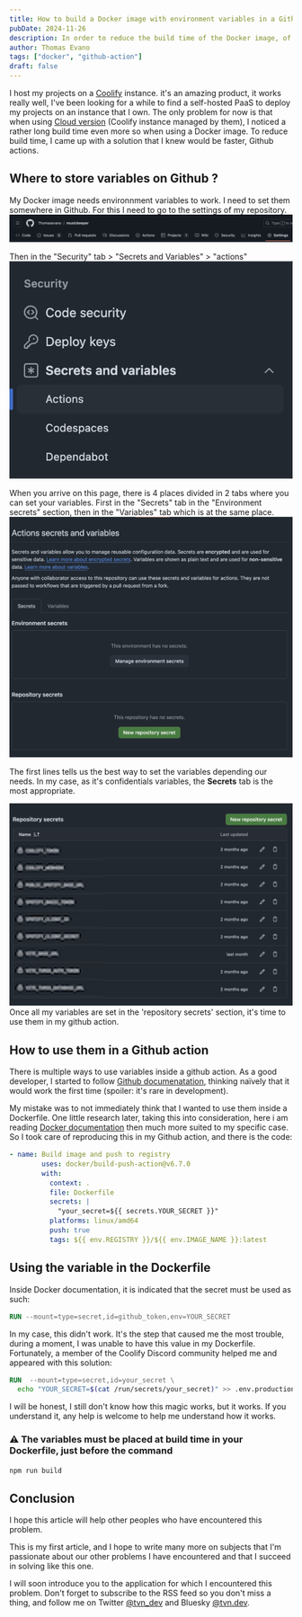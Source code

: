 ```yaml
---
title: How to build a Docker image with environment variables in a Github action ?
pubDate: 2024-11-26
description: In order to reduce the build time of the Docker image, of my application when deploying it to my instance, I came up with the idea of doing this via Github action. Here's what I learned (it wasn't as simple as I thought.)
author: Thomas Evano
tags: ["docker", "github-action"]
draft: false
---
```

I host my projects on a [Coolify](https://coolify.io) instance. it's an amazing product, it works really well, I've been looking for a while to find a self-hosted PaaS to deploy my projects on an instance that I own. The only problem for now is that when using [Cloud version](https://coolify.io/cloud) (Coolify instance managed by them), I noticed a rather long build time even more so when using a Docker image. To reduce build time, I came up with a solution that I knew would be faster, Github actions.

## Where to store variables on Github ?

My Docker image needs environnment variables to work. I need to set them somewhere in Github. For this I need to go to the settings of my repository.
![section "Settings" of the main menu of a Github repository](../../../assets/articles/comment-construire-une-image-docker-avec-des-variables-denvironnement-dans-une-github-action/github_repository_settings_tabs.png)

Then in the "Security" tab > "Secrets and Variables" > "actions"
![category "security" of the sidebar of the repository settings](../../../assets/articles/comment-construire-une-image-docker-avec-des-variables-denvironnement-dans-une-github-action/security_side_menu_repository_settings.png)

When you arrive on this page, there is 4 places divided in 2 tabs where you can set your variables. First in the "Secrets" tab in the "Environment secrets" section, then in the "Variables" tab which is at the same place.
![github actions secrets and variables](../../../assets/articles/comment-construire-une-image-docker-avec-des-variables-denvironnement-dans-une-github-action/actions_secrets_tab.png)

The first lines tells us the best way to set the variables depending our needs. In my case, as it's confidentials variables, the **Secrets** tab is the most appropriate.

![my secrets variables blured](../../../assets/articles/comment-construire-une-image-docker-avec-des-variables-denvironnement-dans-une-github-action/github_repository_secrets.png)
Once all my variables are set in the 'repository secrets' section, it's time to use them in my github action.

## How to use them in a Github action

There is multiple ways to use variables inside a github action. As a good developer, I started to follow [Github documenatation](https://docs.github.com/en/actions/security-for-github-actions/security-guides/using-secrets-in-github-actions#using-secrets-in-a-workflow), thinking naïvely that it would work the first time (spoiler: it's rare in development).

My mistake was to not immediately think that I wanted to use them inside a Dockerfile. One little research later, taking this into consideration, here i am reading [Docker documentation](https://docs.docker.com/build/ci/github-actions/secrets/) then much more suited to my specific case. So I took care of reproducing this in my Github action, and there is the code:

```yaml
- name: Build image and push to registry
        uses: docker/build-push-action@v6.7.0
        with:
          context: .
          file: Dockerfile
          secrets: |
            "your_secret=${{ secrets.YOUR_SECRET }}"
          platforms: linux/amd64
          push: true
          tags: ${{ env.REGISTRY }}/${{ env.IMAGE_NAME }}:latest
```

## Using the variable in the Dockerfile

Inside Docker documentation, it is indicated that the secret must be used as such:

```dockerfile
RUN --mount=type=secret,id=github_token,env=YOUR_SECRET
```

In my case, this didn't work. It's the step that caused me the most trouble, during a moment, I was unable to have this value in my Dockerfile. Fortunately, a member of the Coolify Discord community helped me and appeared with this solution:

```dockerfile
RUN  --mount=type=secret,id=your_secret \
  echo "YOUR_SECRET=$(cat /run/secrets/your_secret)" >> .env.production
```

I will be honest, I still don't know how this magic works, but it works. If you understand it, any help is welcome to help me understand how it works.

### ⚠️ The variables must be placed at build time in your Dockerfile, just before the command

```bash
npm run build
```

## Conclusion

I hope this article will help other peoples who have encountered this problem.

This is my first article, and I hope to write many more on subjects that I'm passionate about our other problems I have encountered and that I succeed in solving like this one.

I will soon introduce you to the application for which I encountered this problem. Don't forget to subscribe to the RSS feed so you don't miss a thing, and follow me on Twitter [@tvn_dev](https://twitter.com/tvn_dev) and Bluesky [@tvn.dev](https://bsky.app/profile/tvn.dev).
